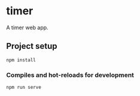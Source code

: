 # timer
A timer web app.

## Project setup
```
npm install
```

### Compiles and hot-reloads for development
```
npm run serve
```


